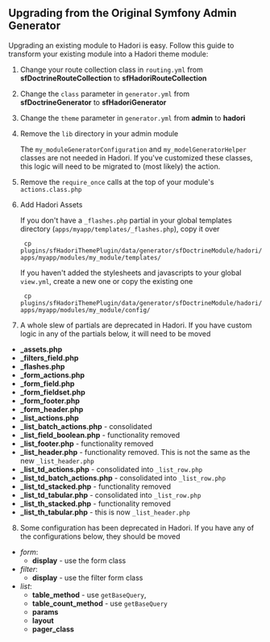 Upgrading from the Original Symfony Admin Generator
---------------------------------------------------

Upgrading an existing module to Hadori is easy.  Follow this guide to transform your existing module into a Hadori theme module:

1. Change your route collection class in `routing.yml` from **sfDoctrineRouteCollection** to **sfHadoriRouteCollection**

2. Change the `class` parameter in `generator.yml` from **sfDoctrineGenerator** to **sfHadoriGenerator**

3. Change the `theme` parameter in `generator.yml` from **admin** to **hadori**

4. Remove the `lib` directory in your admin module

    The `my_moduleGeneratorConfiguration` and `my_modelGeneratorHelper` classes are not needed in Hadori.  If you've customized these
    classes, this logic will need to be migrated to (most likely) the action.
    
5. Remove the `require_once` calls at the top of your module's `actions.class.php`
        
6. Add Hadori Assets
  
    If you don't have a `_flashes.php` partial in your global templates directory (`apps/myapp/templates/_flashes.php`), copy it over

        cp plugins/sfHadoriThemePlugin/data/generator/sfDoctrineModule/hadori/templates/_flashes.php apps/myapp/modules/my_module/templates/

    If you haven't added the stylesheets and javascripts to your global `view.yml`, create a new one or copy the existing one

        cp plugins/sfHadoriThemePlugin/data/generator/sfDoctrineModule/hadori/skeleton/config/view.yml apps/myapp/modules/my_module/config/

7. A whole slew of partials are deprecated in Hadori.  If you have custom logic in any of the partials below, it will need to be moved

  - **\_assets.php**
  - **\_filters\_field.php**
  - **\_flashes.php**
  - **\_form\_actions.php**
  - **\_form\_field.php**
  - **\_form\_fieldset.php**
  - **\_form\_footer.php**
  - **\_form\_header.php**
  - **\_list\_actions.php**
  - **\_list\_batch\_actions.php** - consolidated
  - **\_list\_field\_boolean.php** - functionality removed
  - **\_list\_footer.php** - functionality removed
  - **\_list\_header.php** - functionality removed.  This is not the same as the new `_list_header.php`
  - **\_list\_td\_actions.php** - consolidated into `_list_row.php`
  - **\_list\_td\_batch\_actions.php** - consolidated into `_list_row.php`
  - **\_list\_td\_stacked.php** - functionality removed
  - **\_list\_td\_tabular.php** - consolidated into `_list_row.php`
  - **\_list\_th\_stacked.php** - functionality removed
  - **\_list\_th\_tabular.php** - this is now `_list_header.php`
    
8. Some configuration has been deprecated in Hadori.  If you have any of the configurations below, they should be moved

  - *form*: 
      - **display** - use the form class
  - *filter*: 
      - **display** - use the filter form class
  - *list*: 
      - **table\_method** - use `getBaseQuery`, 
      - **table\_count\_method** - use `getBaseQuery`
      - **params**
      - **layout**
      - **pager\_class**
